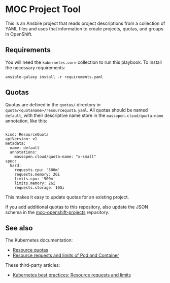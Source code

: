 # MOC Project Tool

This is an Ansbile project that reads project descriptions from a
collection of YAML files and uses that information to create projects,
quotas, and groups in OpenShift.

## Requirements

You will need the `kubernetes.core` collection to run this playbook.
To install the necessary requirements:

```
ansible-galaxy install -r requirements.yaml
```

## Quotas

Quotas are defined in the `quotas/` directory in
`quota/<quotaname>/resourcequota.yaml`. All quotas should be named
`default`, with their descriptive name store in the
`massopen.cloud/quota-name` annotation, like this:

```

kind: ResourceQuota
apiVersion: v1
metadata:
  name: default
  annotations:
    massopen.cloud/quota-name: "x-small"
spec:
  hard:
    requests.cpu: '500m'
    requests.memory: 2Gi
    limits.cpu: '500m'
    limits.memory: 2Gi
    requests.storage: 10Gi
```

This makes it easy to update quotas for an existing project.

If you add additional quotas to this repository, also update the JSON
schema in the [moc-openshift-projects][] repository.

[moc-openshift-projects]: https://github.com/CCI-MOC/moc-openshift-projects

## See also

The Kubernetes documentation:

- [Resource quotas](https://kubernetes.io/docs/concepts/policy/resource-quotas/)
- [Resource requests and limits of Pod and
  Container](https://kubernetes.io/docs/concepts/configuration/manage-resources-containers/)

These third-party articles:

- [Kubernetes best practices: Resource requests and
  limits](https://cloud.google.com/blog/products/containers-kubernetes/kubernetes-best-practices-resource-requests-and-limits)
